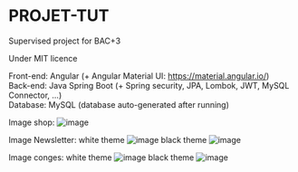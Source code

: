 # PROJET-TUT
Supervised project for BAC+3

Under MIT licence

Front-end: Angular (+ Angular Material UI: https://material.angular.io/)
<br />Back-end: Java Spring Boot (+ Spring security, JPA, Lombok, JWT, MySQL Connector, ...)
<br />Database: MySQL (database auto-generated after running)

Image shop:
![image](https://user-images.githubusercontent.com/27904062/203270882-b3142f27-937c-4f23-9419-13132a9564bf.png)

Image Newsletter:
white theme
![image](https://user-images.githubusercontent.com/27904062/203271724-6eaf229a-24dc-4dc1-a149-c355a8419142.png)
black theme
![image](https://user-images.githubusercontent.com/27904062/203271394-3414e986-f98b-40f5-9f40-2024a4dd9342.png)

Image conges:
white theme
![image](https://user-images.githubusercontent.com/27904062/203271108-6a5e9836-a763-4ff1-972c-f55dc9d305a8.png)
black theme
![image](https://user-images.githubusercontent.com/27904062/203271331-291e8ac4-590d-46e8-80fe-3e053c42489a.png)
